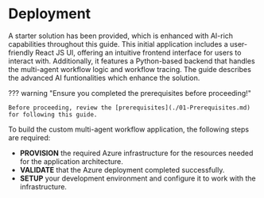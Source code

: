 # Deployment


A starter solution has been provided, which is enhanced with AI-rich capabilities throughout this guide. This initial application includes a user-friendly React JS UI, offering an intuitive frontend interface for users to interact with. Additionally, it features a Python-based backend that handles the multi-agent workflow logic and workflow tracing. The guide describes the advanced AI funtionalities which enhance the solution.

??? warning "Ensure you completed the prerequisites before proceeding!"

    Before proceeding, review the [prerequisites](./01-Prerequisites.md) for following this guide.

To build the custom multi-agent workflow application, the following steps are required:

- **PROVISION** the required Azure infrastructure for the resources needed for the application architecture.
- **VALIDATE** that the Azure deployment completed successfully.
- **SETUP** your development environment and configure it to work with the infrastructure.
